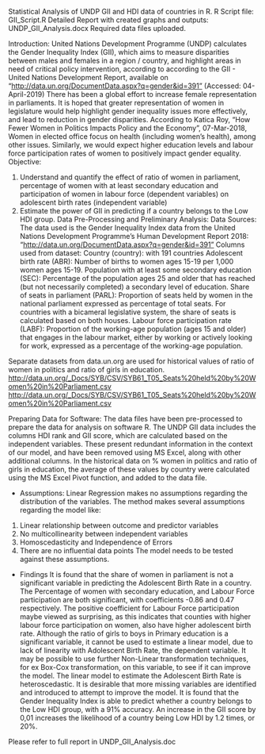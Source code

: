 Statistical Analysis of UNDP GII and HDI data of countries in R.
R Script file: GII_Script.R
Detailed Report with created graphs and outputs: UNDP_GII_Analysis.docx
Required data files uploaded.


Introduction:
United Nations Development Programme (UNDP) calculates the Gender Inequality Index (GII), which aims to measure disparities between males and females in a region / country, and highlight areas in need of critical policy intervention, according to according to the GII - United Nations Development Report, available on “http://data.un.org/DocumentData.aspx?q=gender&id=391” (Accessed: 04-April-2019)
There has been a global effort to increase female representation in parliaments. It is hoped that greater representation of women in legislature would help highlight gender inequality issues more effectively, and lead to reduction in gender disparities.
According to Katica Roy, “How Fewer Women in Politics Impacts Policy and the Economy”, 07-Mar-2018, Women in elected office focus on health (including women’s health), among other issues.
Similarly, we would expect higher education levels and labour force participation rates of women to positively impact gender equality.
Objective:
1.	Understand and quantify the effect of ratio of women in parliament, percentage of women with at least secondary education and participation of women in labour force (dependent variables) on adolescent birth rates (independent variable)
2.	Estimate the power of GII in predicting if a country belongs to the Low HDI group.
Data Pre-Processing and Preliminary Analysis:
Data Sources:
The data used is the Gender Inequality Index data from the United Nations Development Programme’s Human Development Report 2018:
“http://data.un.org/DocumentData.aspx?q=gender&id=391”
Columns used from dataset:
Country (country): with 191 countries
Adolescent birth rate (ABR): Number of births to women ages 15-19 per 1,000 women ages 15-19. 
Population with at least some secondary education (SEC): Percentage of the population ages 25 and older that has reached (but not necessarily completed) a secondary level of education.
Share of seats in parliament (PARL): Proportion of seats held by women in the national parliament expressed as percentage of total seats. For countries with a bicameral legislative system, the share of seats is calculated based on both houses.
Labour force participation rate (LABF): Proportion of the working-age population (ages 15 and older) that engages in the labour market, either by working or actively looking for work, expressed as a percentage of the working-age population.

Separate datasets from data.un.org are used for historical values of ratio of women in politics and ratio of girls in education.
http://data.un.org/_Docs/SYB/CSV/SYB61_T05_Seats%20held%20by%20Women%20in%20Parliament.csv
http://data.un.org/_Docs/SYB/CSV/SYB61_T05_Seats%20held%20by%20Women%20in%20Parliament.csv

Preparing Data for Software:
The data files have been pre-processed to prepare the data for analysis on software R.
The UNDP GII data includes the columns HDI rank and GII score, which are calculated based on the independent variables. These present redundant information in the context of our model, and have been removed using MS Excel, along with other additional columns. 
In the historical data on % women in politics and ratio of girls in education, the average of these values by country were calculated using the MS Excel Pivot function, and added to the data file.

* Assumptions:
Linear Regression makes no assumptions regarding the distribution of the variables.
The method makes several assumptions regarding the model like:
1.	Linear relationship between outcome and predictor variables
2.	No multicollinearity between independent variables
3.	Homoscedasticity and Independence of Errors
4.	There are no influential data points
The model needs to be tested against these assumptions.


* Findings 
It is found that the share of women in parliament is not a significant variable in predicting the Adolescent Birth Rate in a country.
The Percentage of women with secondary education, and Labour Force participation are both significant, with coefficients -0.86 and 0.47 respectively.
The positive coefficient for Labour Force participation maybe viewed as surprising, as this indicates that counties with higher labour force participation on women, also have higher adolescent birth rate.
Although the ratio of girls to boys in Primary education is a significant variable, it cannot be used to estimate a linear model, due to lack of linearity with Adolescent Birth Rate, the dependent variable.
It may be possible to use further Non-Linear transformation techniques, for ex Box-Cox transformation, on this variable, to see if it can improve the model.
The linear model to estimate the Adolescent Birth Rate is heteroscedastic. It is desirable that more missing variables are identified and introduced to attempt to improve the model.
It is found that the Gender Inequality Index is able to predict whether a country belongs to the Low HDI group, with a 91% accuracy.
An increase in the GII score by 0,01 increases the likelihood of a country being Low HDI by 1.2 times, or 20%. 

Please refer to full report in UNDP_GII_Analysis.doc

